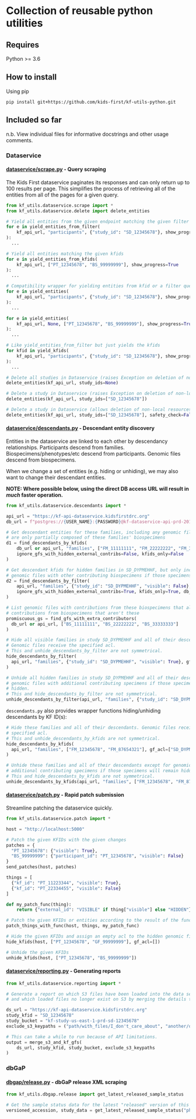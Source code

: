 # Collection of reusable python utilities

## Requires

Python >= 3.6

## How to install

Using pip

`pip install git+https://github.com/kids-first/kf-utils-python.git`

## Included so far

n.b. View individual files for informative docstrings and other usage comments.

### Dataservice

#### [dataservice/scrape.py](kf_utils/dataservice/scrape.py) - Query scraping

The Kids First dataservice paginates its responses and can only return up
to 100 results per page. This simplifies the process of retrieving all
of the entities from all of the pages for a given query.

```Python
from kf_utils.dataservice.scrape import *
from kf_utils.dataservice.delete import delete_entities
```

```Python
# Yield all entities from the given endpoint matching the given filter query
for e in yield_entities_from_filter(
    kf_api_url, "participants", {"study_id": "SD_12345678"}, show_progress=True
):
  ...
```

```Python
# Yield all entities matching the given kfids
for e in yield_entities_from_kfids(
    kf_api_url, ["PT_12345678", "BS_99999999"], show_progress=True
):
  ...
```

```Python
# Compatibility wrapper for yielding entities from kfid or a filter query
for e in yield_entities(
    kf_api_url, "participants", {"study_id": "SD_12345678"}, show_progress=True
):
  ...

for e in yield_entities(
    kf_api_url, None, ["PT_12345678", "BS_99999999"], show_progress=True
):
  ...
```

```Python
# Like yield_entities_from_filter but just yields the kfids
for kfid in yield_kfids(
    kf_api_url, "participants", {"study_id": "SD_12345678"}, show_progress=True
):
  ...
```

```Python
# Delete all studies in Dataservice (raises Exception on deletion of non-local resources)
delete_entities(kf_api_url, study_ids=None)

# Delete a study in Dataservice (raises Exception on deletion of non-local resources)
delete_entities(kf_api_url, study_ids=["SD_12345678"])

# Delete a study in Dataservice (allows deletion of non-local resources)
delete_entities(kf_api_url, study_ids=["SD_12345678"], safety_check=False)
```

#### [dataservice/descendants.py](kf_utils/dataservice/descendants.py) - Descendant entity discovery

Entities in the dataservice are linked to each other by descendancy
relationships. Participants descend from families. Biospecimens/phenotypes/etc
descend from participants. Genomic files descend from biospecimens.

When we change a set of entities (e.g. hiding or unhiding), we may also want to
change their descendant entities.

**NOTE: Where possible below, using the direct DB access URL will result in _much_ faster operation.**

```Python
from kf_utils.dataservice.descendants import *
```

```Python
api_url = "https://kf-api-dataservice.kidsfirstdrc.org"
db_url = f"postgres://{USER_NAME}:{PASSWORD}@kf-dataservice-api-prd-2019-9-11.c3siovbugjym.us-east-1.rds.amazonaws.com:5432/kfpostgresprd"

# Get descendant entities for these families, including any genomic files that
# are only partially composed of these families' biospecimens
d1 = find_descendants_by_kfids(
    db_url or api_url, "families", ["FM_11111111", "FM_22222222", "FM_33333333"],
    ignore_gfs_with_hidden_external_contribs=False, kfids_only=False
)
```

```Python
# Get descendant kfids for hidden families in SD_DYPMEHHF, but only include
# genomic files with other contributing biospecimens if those specimens are visible
d2 = find_descendants_by_filter(
    api_url, "families", {"study_id": "SD_DYPMEHHF", "visible": False},
    ignore_gfs_with_hidden_external_contribs=True, kfids_only=True, db_url=db_url
)
```

```Python
# List genomic files with contributions from these biospecimens that also have
# contributions from biospecimens that aren't these
promiscuous_gs = find_gfs_with_extra_contributors(
  db_url or api_url, ["BS_11111111", "BS_22222222", "BS_33333333"]
)
```

```Python
# Hide all visible families in study SD_DYPMEHHF and all of their descendants.
# Genomic files receive the specified acl.
# This and unhide_descendants_by_filter are not symmetrical.
hide_descendants_by_filter(
  api_url, "families", {"study_id": "SD_DYPMEHHF", "visible": True}, gf_acl=["SD_DYPMEHHF", "phs001436.c999"], db_url=db_url
)
```

```Python
# Unhide all hidden families in study SD_DYPMEHHF and all of their descendants except for
# genomic files with additional contributing specimens if those specimens will remain
# hidden.
# This and hide_descendants_by_filter are not symmetrical.
unhide_descendants_by_filter(api_url, "families", {"study_id": "SD_DYPMEHHF", "visible": False}, db_url=db_url)
```

`descendants.py` also provides wrapper functions hiding/unhiding descendants by KF ID(s):

```Python
# Hide these families and all of their descendants. Genomic files receive the
# specified acl.
# This and unhide_descendants_by_kfids are not symmetrical.
hide_descendants_by_kfids(
  api_url, "families", ["FM_12345678", "FM_87654321"], gf_acl=["SD_DYPMEHHF", "phs001436.c999"], db_url=db_url
)
```

```Python
# Unhide these families and all of their descendants except for genomic files with
# additional contributing specimens if those specimens will remain hidden.
# This and hide_descendants_by_kfids are not symmetrical.
unhide_descendants_by_kfids(api_url, "families", ["FM_12345678", "FM_87654321"], db_url=db_url)
```

#### [dataservice/patch.py](kf_utils/dataservice/patch.py) - Rapid patch submission

Streamline patching the dataservice quickly.

```Python
from kf_utils.dataservice.patch import *
```

```Python
host = "http://localhost:5000"

# Patch the given KFIDs with the given changes
patches = {
  "PT_12345678": {"visible": True},
  "BS_99999999": {"participant_id": "PT_12345678", "visible": False}
}
send_patches(host, patches)
```

```Python
things = [
  {"kf_id": "PT_11223344", "visible": True},
  {"kf_id": "PT_22334455", "visible": False}
]

def my_patch_func(thing):
    return {"external_id": "VISIBLE" if thing["visible"] else "HIDDEN"}

# Patch the given KFIDs or entities according to the result of the function
patch_things_with_func(host, things, my_patch_func)
```

```Python
# Hide the given KFIDs and assign an empty acl to the hidden genomic file
hide_kfids(host, ["PT_12345678", "GF_99999999"], gf_acl=[])
```

```Python
# Unhide the given KFIDs
unhide_kfids(host, ["PT_12345678", "BS_99999999"])
```

#### [dataservice/reporting.py](kf_utils/dataservice/reporting.py) - Generating reports

```Python
from kf_utils.dataservice.reporting import *
```

```Python
# Generate a report on which S3 files have been loaded into the data service
# and which loaded files no longer exist on S3 by merging the details together.

ds_url = "https://kf-api-dataservice.kidsfirstdrc.org"
study_kfid = "SD_12345678"
study_bucket = "kf-study-us-east-1-prd-sd-12345678"
exclude_s3_keypaths = ("path/with_files/I_don't_care_about", "another/one")

# This can take a while to run because of API limitations.
output = merge_s3_and_kf_gfs(
    ds_url, study_kfid, study_bucket, exclude_s3_keypaths
)
```

### dbGaP

#### [dbgap/release.py](kf_utils/dbgap/release.py) - dbGaP release XML scraping

```Python
from kf_utils.dbgap.release import get_latest_released_sample_status
```

```Python
# Get the sample status data for the latest "released" version of this study
versioned_accession, study_data = get_latest_released_sample_status("phs001138")
```
